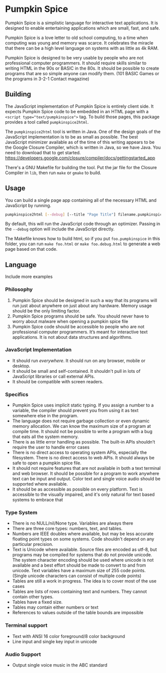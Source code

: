 # Pumpkin Spice

Pumpkin Spice is a simplistic language for interactive text
applications. It is designed to enable entertaining applications which
are small, fast, and safe.

Pumpkin Spice is a love letter to old school computing, to a time when
computing was young and memory was scarce. It celebrates the miracle
that there can be a high level language on systems with as little as
4k RAM.

Pumpkin Spice is designed to be very usable by people who are not
professional computer programmers. It should require skills similar to
writing HTML in the 90s or BASIC in the 80s. It should be possible to
create programs that are so simple anyone can modify them. (101 BASIC
Games or the programs in 3-2-1 Contact magazine)

## Building

The JavaScript implementation of Pumpkin Spice is entirely client side.
It expects Pumpkin Spice code to be embedded in an HTML page with a
`<script type="text/pumpkinspice">` tag. To build those pages,
this package provides a tool called `pumpkinspice2html`.

The `pumpkinspice2html` tool is written in Java.
One of the design goals of the JavaScript implementation is to be as
small as possible.  The best JavaScript minimizer available as of the
time of this writing appears to be the Google Closure Compiler,
which is written in Java, so we have Java. You need to download
that to get started.
https://developers.google.com/closure/compiler/docs/gettingstarted_app

There's a GNU Makefile for building the tool. Put the jar file for the
Closure Compiler in `lib`, then run `make` or `gmake` to build.

## Usage

You can build a single page app containing all of the necessary HTML
and JavaScript by running.

```bash
pumpkinspice2html [--debug] [--title "Page Title"] filename.pumpkinspice [<filename.html>]
```

By default, this will run the JavaScript code through an optimizer.
Passing in the `--debug` option will include the JavaScript directly.

The Makefile knows how to build html, so if you put `foo.pumpkinspice`
in this folder, you can run `make foo.html` or `make foo.debug.html`
to generate a web page based on that code.

## Language

Include more examples

### Philosophy

1. Pumpkin Spice should be designed in such a way that its programs will run just about anywhere on just about any hardware. Memory usage should be the only limiting factor.
2. Pumpkin Spice programs should be safe. You should never have to worry about malware when opening a pumpkin spice file
3. Pumpkin Spice code should be accessible to people who are not professional computer programmers. It’s meant for interactive text applications. It is not about data structures and algorithms.

### JavaScript Implementation

* It should run *everywhere*. It should run on any browser, mobile or desktop.
* It should be small and self-contained. It shouldn't pull in lots of JavaScript libraries or call external APIs.
* It should be compatible with screen readers.

### Specifics
* Pumpkin Spice uses implicit static typing. If you assign a number to a variable, the compiler should prevent you from using it as text somewhere else in the program.
* The language does not require garbage collection or even dynamic memory allocation. We can know the maximum size of a program at compile time. It should not be possible to write a program with a bug that eats all the system memory.
* There is as little error handling as possible.  The built-in APIs shouldn’t require the user to handle error cases
* There is no direct access to operating system APIs, especially the filesystem. There is no direct access to web APIs. It should always be safe to open a pumpkin spice file. 
* It should not require features that are not available in both a text terminal and web browser. It should be possible for a program to work anywhere text can be input and output. Color text and single voice audio should be supported where available.
* It should be as accessible as possible on every platform. Text is accessible to the visually impaired, and it's only natural for text based systems to embrace that

### Type System
* There is no NULL/nil/None type. Variables are always there
* There are three core types: numbers, text, and tables.
* Numbers are IEEE doubles where available, but may be less accurate floating point types on some systems. Code shouldn't depend on any particular precision.
* Text is Unicode where available. Source files are encoded as utf-8, but programs may be compiled for systems that do not provide unicode. The system character encoding should be used where unicode is not available and a best effort should be made to convert to and from unicode. Text variables have a maximum size of 255 code points. (Single unicode characters can consist of multiple code points)
* Tables are still a work in progress. The idea is to cover most of the use cases
* Tables are lists of rows containing text and numbers. They cannot contain other types.
* Tables have a fixed size.
* Tables may contain either numbers or text
* References to values outside of the table bounds are impossible

### Terminal support
* Text with ANSI 16 color foreground/8 color background
* Line input and single key input in unicode

### Audio Support
* Output single voice music in the ABC standard